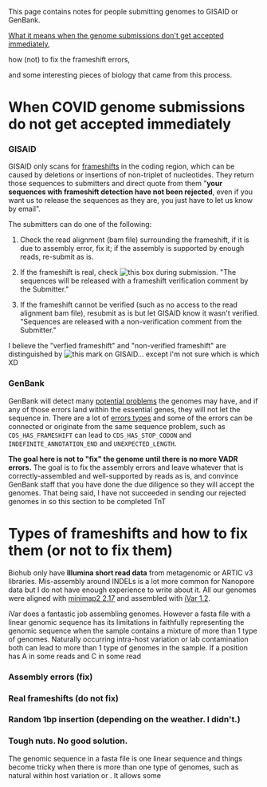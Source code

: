 This page contains notes for people submitting genomes to GISAID or GenBank. 

[What it means when the genome submissions don't get accepted immediately](#-when-covid-genome-submissions-do-not-get-accepted-immediately), 

how (not) to fix the frameshift errors, 

and some interesting pieces of biology that came from this process.


# When COVID genome submissions do not get accepted immediately

### GISAID 

GISAID only scans for [frameshifts](https://en.wikipedia.org/wiki/Frameshift_mutation) in the coding region, which can be caused by deletions or insertions of non-triplet of nucleotides. They return those sequences to submitters and direct quote from them "**your sequences with frameshift detection have not been rejected**, even if you want us to release the sequences as they are, you just have to let us know by email". 

The submitters can do one of the following:

1) Check the read alignment (bam file) surrounding the frameshift, if it is due to assembly error, fix it; if the assembly is supported by enough reads, re-submit as is.

2) If the frameshift is real, check ![this box](readme_image/gisaid_box.png) during submission. "The sequences will be released with a frameshift verification comment by the Submitter."

3) If the frameshift cannot be verified (such as no access to the read alignment bam file), resubmit as is but let GISAID know it wasn't verified. "Sequences are released with a non-verification comment from the Submitter."

I believe the "verfied frameshift" and "non-verified frameshift" are distinguished by ![this mark](readme_image/gisaid_mark.png) on GISAID... except I'm not sure which is which XD


### GenBank

GenBank will detect many [potential problems](https://github.com/ncbi/vadr/blob/master/documentation/alerts.md#top) the genomes may have, and if any of those errors land within the essential genes, they will not let the sequence in. There are a lot of [errors types](https://www.ncbi.nlm.nih.gov/genbank/sequencecheck/virus/) and some of the errors can be connected or originate from the same sequence problem, such as `CDS_HAS_FRAMESHIFT` can lead to `CDS_HAS_STOP_CODON` and `INDEFINITE_ANNOTATION_END` and `UNEXPECTED_LENGTH`. 

**The goal here is not to "fix" the genome until there is no more VADR errors.** The goal is to fix the assembly errors and leave whatever that is correctly-assembled and well-supported by reads as is, and convince GenBank staff that you have done the due diligence so they will accept the genomes. That being said, I have not succeeded in sending our rejected genomes in so this section to be completed TnT


# Types of frameshifts and how to fix them (or not to fix them)

Biohub only have **Illumina short read data** from metagenomic or ARTIC v3 libraries. Mis-assembly around INDELs is a lot more common for Nanopore data but I do not have enough experience to write about it. All our genomes were aligned with [minimap2 2.17](https://github.com/lh3/minimap2) and assembled with [iVar 1.2](https://github.com/andersen-lab/ivar). 

iVar does a fantastic job assembling genomes. However a fasta file with a linear genomic sequence has its limitations in faithfully representing the genomic sequence when the sample contains a mixture of more than 1 type of genomes. Naturally occurring intra-host variation or lab contamination both can lead to more than 1 type of genomes in the sample. If a position has A in some reads and C in some read

### Assembly errors (fix)

### Real frameshifts (do not fix)

### Random 1bp insertion (depending on the weather. I didn't.)

### Tough nuts. No good solution.

The genomic sequence in a fasta file is one linear sequence and things become tricky when there is more than one type of genomes, such as natural within host variation or . It allows some
